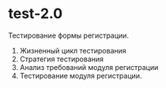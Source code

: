 # test-2.0
Тестирование формы регистрации.

1. Жизненный цикл тестирования
2. Стратегия тестирования
3. Анализ требований модуля регистрации
4. Тестирование модуля регистрации.
